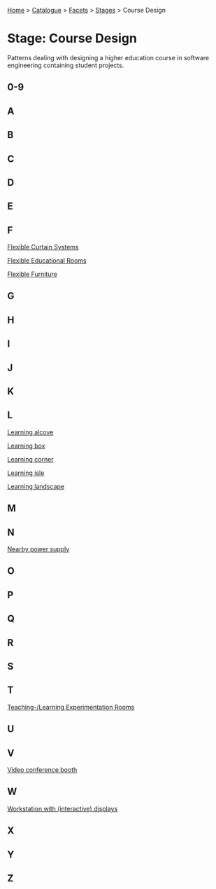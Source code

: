 [Home](../../../README.md) > [Catalogue](../../../Patterns_catalogue.md) > [Facets](../facets.md) > [Stages](stages.md) > Course Design
# Stage: Course Design

Patterns dealing with designing a higher education course in software engineering containing student projects.

## 0-9

## A

## B

## C

## D

## E

## F
[Flexible Curtain Systems](../../Flexible_Curtain_Systems.md)

[Flexible Educational Rooms](../../Flexible_Educational_Rooms.md)

[Flexible Furniture](../../Flexible_Furniture.md)

## G

## H

## I

## J

## K

## L
[Learning alcove](../../Learning_alcove.md)

[Learning box](../../Learning_box.md)

[Learning corner](../../Learning_corner.md)

[Learning isle](../../Learning_isle.md)

[Learning landscape](../../Learning_landscape.md)

## M

## N
[Nearby power supply](../../Nearby_power_supply.md)

## O

## P

## Q

## R

## S

## T
[Teaching-/Learning Experimentation Rooms](../../Teaching-Learning_Experimentation_Rooms.md)

## U

## V
[Video conference booth](../../Video_conference_booth.md)

## W
[Workstation with (interactive) displays](../../Workstation_with_interactive_displays.md)

## X

## Y

## Z
